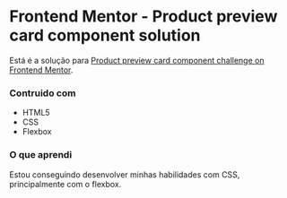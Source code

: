 # Frontend Mentor - Product preview card component solution

Está é a solução para [Product preview card component challenge on Frontend Mentor](https://www.frontendmentor.io/challenges/product-preview-card-component-GO7UmttRfa). 

### Contruido com

- HTML5
- CSS
- Flexbox

### O que aprendi

Estou conseguindo desenvolver minhas habilidades com CSS, principalmente com o flexbox.
